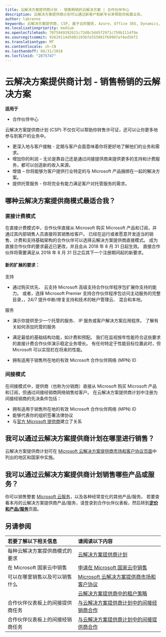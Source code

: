 ```yaml
---
title: 云解决方案提供商计划 - 销售畅销的云解决方案 | 合作伙伴中心
description: 云解决方案提供商计划可以通过新客户和新专长来帮助你拓展业务。
author: labrenne
keywords: 云解决方案提供商, CSP, 基于云的服务, Azure, Office 365, Dynamics, CSP 合作伙伴, 通过云解决方案提供商计划销售, 直接合作伙伴, 直接云解决方案提供商合作伙伴, 间接云解决方案提供商经销商, 直接云解决方案提供商, 间接云解决方案提供商, 直接模式, 间接模式, 间接经销商, 间接提供商, 提供商, 分销商, 云解决方案提供商计划
ms.localizationpriority: medium
ms.openlocfilehash: 7075949392621c73d8c5d45f2971c759b1114f9e
ms.sourcegitcommit: 92629114d5081103bfe555081f69997af4ed56f2
ms.translationtype: MT
ms.contentlocale: zh-CN
ms.lasthandoff: 08/31/2018
ms.locfileid: "2875747"
---
```

# <a name="cloud-solution-provider-program---selling-in-demand-cloud-solutions"></a>云解决方案提供商计划 - 销售畅销的云解决方案 

**适用于**

-  合作伙伴中心

云解决方案提供商计划 (CSP) 不仅仅可以帮助你转售许可证，还可以让你更多地参与到客户的业务中。
 
- 更深入地与客户接触 - 定期与客户会面意味着你将更好地了解他们的业务和需求。
- 增加你的利润 – 无论是靠自己还是通过间接提供商来提供更多的支持和计费服务，都可以创造新的收入来源。  
- 增值 – 你将能够为客户提供行业特定的与 Microsoft 产品捆绑在一起的解决方案。
- 提供托管服务 - 你将完全有能力满足客户对托管服务的需求。 

## <a name="which-csp-model-is-best-for-me"></a>哪种云解决方案提供商模式最适合我？

### <a name="direct-bill-model"></a>直接计费模式

 在直接计费模式中，合作伙伴直接从 Microsoft 购买 Microsoft 产品和订阅，并通过其内部销售人员直接将其销售给客户。 已经在运行或者愿意开发适当的销售、计费和支持基础架构的合作伙伴可以选择云解决方案提供商直接模式。 成为直接合作伙伴的要求最近已更改，并且会从 2018 年 8 月 31 日起生效。 直接合作伙伴将需要满足从 2018 年 8 月 31 日之后其下一个注册期间起的新要求。


#### <a name="new-expanded-requirements"></a>新的扩展的要求：

支持
- 通过购买优先、 云支持 Microsoft 高级支持合作伙伴程序包扩展你支持的能力。 或者，选择 Microsoft Premier 支持合作伙伴程序包访问主动服务的完整目录，，24/7 提升中断/修复支持和技术的帐户管理云、 混合和本地。 

服务

- 演示你提供至少一个托管的服务、 IP 服务或客户解决方案应用程序。 了解有关如何添加托管的服务

- 满足最低的基础结构功能，如计费和预配。
我们在监视按年性能符合这些要求的直接计费合作伙伴演示稳定业务增长。 有任何特定于性能目标位置此时，但 Microsoft 可以实现栏在将来的性能。 

- 拥有适用于销售所在地的有效 Microsoft 合作伙伴网络 (MPN) ID


### <a name="indirect-model"></a>间接模式

在间接模式中，提供商（也称为分销商）直接从 Microsoft 购买 Microsoft 产品和订阅，但通过间接经销商网络销售给客户。 在云解决方案提供商计划中注册为间接经销商的先决条件包括：

- 拥有适用于销售所在地的有效 Microsoft 合作伙伴网络 (MPN) ID
- 能够代表你的组织签署法律协议
- 与[官方 Microsoft 提供商](https://partnercenter.microsoft.com/partner/find-a-provider)建立了关系


## <a name="where-can-i-sell-through-the-csp-program"></a>我可以通过云解决方案提供商计划在哪里进行销售？

云解决方案提供商计划可在 [Microsoft 云解决方案提供商市场和客户协议页面](agreements.md)中列出的地区和国家中实施。  

## <a name="what-can-i-sell-through-the-csp-program"></a>我可以通过云解决方案提供商计划销售哪些产品或服务？

你可以销售整套 [Microsoft 云服务](https://partner.microsoft.com/cloud-solution-provider/products-and-services)，以及各种经常变化的其他产品/服务。 若要查看本月的云解决方案提供商产品/服务，请登录到合作伙伴仪表板，然后转到[**定价和产品/服务**](https://partnercenter.microsoft.com/pcv/sales)页面。

## <a name="see-also"></a>另请参阅 


|**若要了解以下相关信息**   |**请阅读以下内容**   |
|:---------------------------|:--------------------|
|每种云解决方案提供商模式的要求   | [云解决方案提供商计划](https://partnercenter.microsoft.com/partner/cloud-solution-provider)|
|在 Microsoft 国家云中销售   | [申请在 Microsoft 国家云中销售](csp-national-clouds-overview.md)|
|可以在哪里销售以及可以销售什么   |[Microsoft 云解决方案提供商市场和客户协议](agreements.md)|
|  | [云解决方案提供商中的租户策略](regional-authorization-overview.md)
|合作伙伴仪表板上的间接提供商任务  |[与云解决方案提供商计划中的间接经销商合作](indirect-provider-tasks-in-partner-center.md)|
|合作伙伴仪表板上的间接经销商任务   |[与云解决方案提供商计划中的间接提供商合作](indirect-reseller-tasks-in-partner-center.md)|
